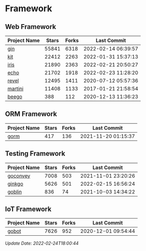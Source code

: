 # Framework

## Web Framework
| Project Name | Stars | Forks | Last Commit |
| ------------ | ----- | ----- | ----------- |
| [gin](https://github.com/gin-gonic/gin) | 55841 | 6318 | 2022-02-14 06:39:57 |
| [kit](https://github.com/go-kit/kit) | 22412 | 2263 | 2022-01-31 15:37:13 |
| [iris](https://github.com/kataras/iris) | 21890 | 2363 | 2022-02-21 20:50:27 |
| [echo](https://github.com/labstack/echo) | 21702 | 1918 | 2022-02-23 11:28:20 |
| [revel](https://github.com/revel/revel) | 12495 | 1411 | 2020-07-12 05:57:36 |
| [martini](https://github.com/go-martini/martini) | 11408 | 1133 | 2017-01-21 21:58:54 |
| [beego](https://github.com/astaxie/beego) | 388 | 112 | 2020-12-13 11:36:23 |

## ORM Framework
| Project Name | Stars | Forks | Last Commit |
| ------------ | ----- | ----- | ----------- |
| [gorm](https://github.com/jinzhu/gorm) | 417 | 136 | 2021-11-20 01:15:37 |

## Testing Framework
| Project Name | Stars | Forks | Last Commit |
| ------------ | ----- | ----- | ----------- |
| [goconvey](https://github.com/smartystreets/goconvey) | 7008 | 503 | 2021-11-01 23:20:26 |
| [ginkgo](https://github.com/onsi/ginkgo) | 5626 | 501 | 2022-02-15 16:56:24 |
| [goblin](https://github.com/franela/goblin) | 836 | 74 | 2021-10-03 14:34:22 |

## IoT Framework
| Project Name | Stars | Forks | Last Commit |
| ------------ | ----- | ----- | ----------- |
| [gobot](https://github.com/hybridgroup/gobot) | 7626 | 952 | 2020-12-01 09:54:44 |

*Update Date: 2022-02-24T18:00:44*